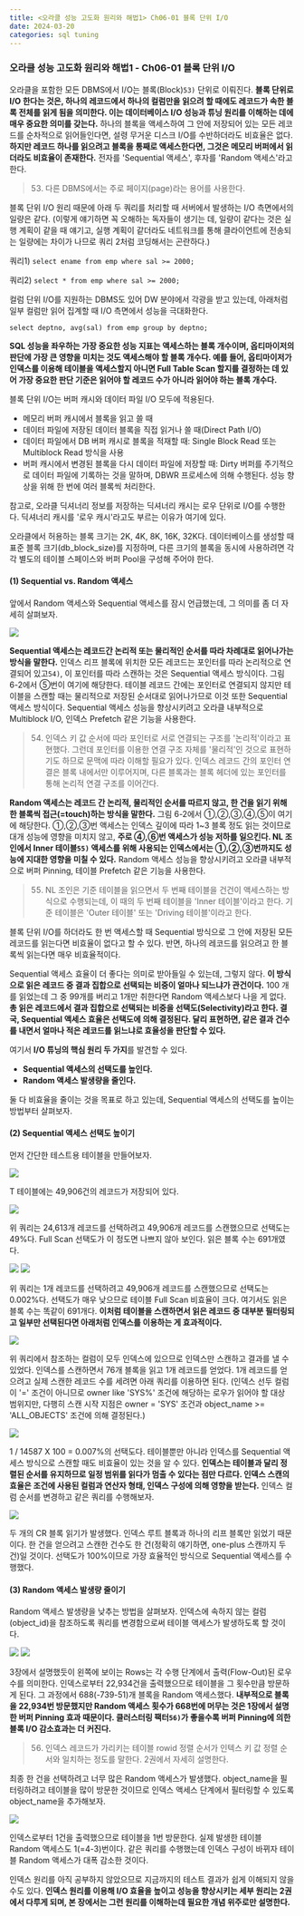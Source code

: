 ```yaml
---
title: <오라클 성능 고도화 원리와 해법1> Ch06-01 블록 단위 I/O
date: 2024-03-20
categories: sql tuning
---
```



### 오라클 성능 고도화 원리와 해법1 - Ch06-01 블록 단위 I/O

오라클을 포함한 모든 DBMS에서 I/O는 블록(Block)`53)` 단위로 이뤄진다. **블록 단위로 I/O 한다는 것은, 하나의 레코드에서 하나의 컬럼만을 읽으려 할 때에도 레코드가 속한 블록 전체를 읽게 됨을 의미한다. 이는 데이터베이스 I/O 성능과 튜닝 원리를 이해하는 데에 매우 중요한 의미를 갖는다.** 하나의 블록을 액세스하여 그 안에 저장되어 있는 모든 레코드를 순차적으로 읽어들인다면, 설령 무거운 디스크 I/O를 수반하더라도 비효율은 없다. **하지만 레코드 하나를 읽으려고 블록을 통째로 액세스한다면, 그것은 메모리 버퍼에서 읽더라도 비효율이 존재한다.** 전자를 'Sequential 액세스', 후자를 'Random 액세스'라고 한다.

>	53) 다른 DBMS에서는 주로 페이지(page)라는 용어를 사용한다.

블록 단위 I/O 원리 때문에 아래 두 쿼리를 처리할 때 서버에서 발생하는 I/O 측면에서의 일량은 같다. (이렇게 얘기하면 꼭 오해하는 독자들이 생기는 데, 일량이 같다는 것은 실행 계획이 같을 때 얘기고, 실행 계획이 같더라도 네트워크를 통해 클라이언트에 전송되는 일량에는 차이가 나므로 쿼리 2처럼 코딩해서는 곤란하다.)

쿼리1) `select ename from emp where sal >= 2000;`

쿼리2) `select * from emp where sal >= 2000;`

컬럼 단위 I/O를 지원하는 DBMS도 있어 DW 분야에서 각광을 받고 있는데, 아래처럼 일부 컬럼만 읽어 집계할 때 I/O 측면에서 성능을 극대화한다.

`select deptno, avg(sal) from emp group by deptno;`

**SQL 성능을 좌우하는 가장 중요한 성능 지표는 액세스하는 블록 개수이며, 옵티마이저의 판단에 가장 큰 영향을 미치는 것도 액세스해야 할 블록 개수다. 예를 들어, 옵티마이저가 인덱스를 이용해 테이블을 액세스할지 아니면 Full Table Scan 할지를 결정하는 데 있어 가장 중요한 판단 기준은 읽어야 할 레코드 수가 아니라 읽어야 하는 블록 개수다.**

블록 단위 I/O는 버퍼 캐시와 데이터 파일 I/O 모두에 적용된다.

- 메모리 버퍼 캐시에서 블록을 읽고 쓸 때
- 데이터 파일에 저장된 데이터 블록을 직접 읽거나 쓸 때(Direct Path I/O)
- 데이터 파일에서 DB 버퍼 캐시로 블록을 적재할 때: Single Block Read 또는 Multiblock Read 방식을 사용
- 버퍼 캐시에서 변경된 블록을 다시 데이터 파일에 저장할 때: Dirty 버퍼를 주기적으로 데이터 파일에 기록하는 것을 말하며, DBWR 프로세스에 의해 수행된다. 성능 향상을 위해 한 번에 여러 블록씩 처리한다.

참고로, 오라클 딕셔너리 정보를 저장하는 딕셔너리 캐시는 로우 단위로 I/O를 수행한다. 딕셔너리 캐시를 '로우 캐시'라고도 부르는 이유가 여기에 있다.

오라클에서 허용하는 블록 크기는 2K, 4K, 8K, 16K, 32K다. 데이터베이스를 생성할 때 표준 블록 크기(db_block_size)를 지정하며, 다른 크기의 블록을 동시에 사용하려면 각각 별도의 테이블 스페이스와 버퍼 Pool을 구성해 주어야 한다.

#### (1) Sequential vs. Random 액세스

앞에서 Random 액세스와 Sequential 액세스를 잠시 언급했는데, 그 의미를 좀 더 자세히 살펴보자.

![](/assets/images/sqlp/sqlp1-06-01-1-img6-2.png)

**Sequential 액세스는 레코드간 논리적 또는 물리적인 순서를 따라 차례대로 읽어나가는 방식을 말한다.** 인덱스 리프 블록에 위치한 모든 레코드는 포인터를 따라 논리적으로 연결되어 있고`54)`, 이 포인터를 따라 스캔하는 것은 Sequential 액세스 방식이다. 그림 6-2에서 ⑤번이 여기에 해당한다. 테이블 레코드 간에는 포인터로 연결되지 않지만 테이블을 스캔할 때는 물리적으로 저장된 순서대로 읽어나가므로 이것 또한 Sequential 액세스 방식이다. Sequential 액세스 성능을 향상시키려고 오라클 내부적으로 Multiblock I/O, 인덱스 Prefetch 같은 기능을 사용한다.

>	54) 인덱스 키 값 순서에 따라 포인터로 서로 연결되는 구조를 '논리적'이라고 표현했다. 그런데 포인터를 이용한 연결 구조 자체를 '물리적'인 것으로 표현하기도 하므로 문맥에 따라 이해할 필요가 있다. 인덱스 레코드 간의 포인터 연결은 블록 내에서만 이루어지며, 다른 블록과는 블록 헤더에 있는 포인터를 통해 논리적 연결 구조를 이어간다.

**Random 액세스는 레코드 간 논리적, 물리적인 순서를 따르지 않고, 한 건을 읽기 위해 한 블록씩 접근(=touch)하는 방식을 말한다.**  그림 6-2에서 ①,②,③,④,⑤이 여기에 해당한다. ①,②,③번 액세스는 인덱스 깊이에 따라 1~3 블록 정도 읽는 것이므로 대개 성능에 영향을 미치지 않고, **주로 ④,⑥번 액세스가 성능 저하를 일으킨다. NL 조인에서 Inner 테이블`55)` 액세스를 위해 사용되는 인덱스에서는 ①,②,③번까지도 성능에 지대한 영향을 미칠 수 있다.** Random 액세스 성능을 향상시키려고 오라클 내부적으로 버퍼 Pinning, 테이블 Prefetch 같은 기능을 사용한다.

>	55) NL 조인은 기준 테이블을 읽으면서 두 번째 테이블을 건건이 액세스하는 방식으로 수행되는데, 이 때의 두 번째 테이블을 'Inner 테이블'이라고 한다. 기준 테이블은 'Outer 테이블' 또는 'Driving 테이블'이라고 한다.

블록 단위 I/O를 하더라도 한 번 액세스할 때 Sequential 방식으로 그 안에 저장된 모든 레코드를 읽는다면 비효율이 없다고 할 수 있다. 반면, 하나의 레코드를 읽으려고 한 블록씩 읽는다면 매우 비효율적이다.

Sequential 액세스 효율이 더 좋다는 의미로 받아들일 수 있는데, 그렇지 않다. **이 방식으로 읽은 레코드 중 결과 집합으로 선택되는 비중이 얼마나 되느냐가 관건이다.** 100 개를 읽었는데 그 중 99개를 버리고 1개만 취한다면 Random 액세스보다 나을 게 없다. **총 읽은 레코드에서 결과 집합으로 선택되는 비중을 선택도(Selectivity)라고 한다. 결국, Sequential 액세스 효율은 선택도에 의해 결정된다. 달리 표현하면, 같은 결과 건수를 내면서 얼마나 적은 레코드를 읽느냐로 효율성을 판단할 수 있다.**

여기서 **I/O 튜닝의 핵심 원리 두 가지**를 발견할 수 있다.

- **Sequential 액세스의 선택도를 높인다.**
- **Random 액세스 발생량을 줄인다.**

둘 다 비효율을 줄이는 것을 목표로 하고 있는데, Sequential 액세스의 선택도를 높이는 방법부터 살펴보자.

#### (2) Sequential 액세스 선택도 높이기

먼저 간단한 테스트용 테이블을 만들어보자.

![](/assets/images/sqlp/sqlp1-06-01-2-sql1.png)

T 테이블에는 49,906건의 레코드가 저장되어 있다.

![](/assets/images/sqlp/sqlp1-06-01-2-sql2.png)

위 쿼리는 24,613개 레코드를 선택하려고 49,906개 레코드를 스캔했으므로 선택도는 49%다. Full Scan 선택도가 이 정도면 나쁘지 않아 보인다. 읽은 블록 수는 691개였다.

![](/assets/images/sqlp/sqlp1-06-01-2-sql3-1.png)
![](/assets/images/sqlp/sqlp1-06-01-2-sql3-2.png)

위 쿼리는 1개 레코드를 선택하려고 49,906개 레코드를 스캔했으므로 선택도는 0.002%다. 선택도가 매우 낮으므로 테이블 Full Scan 비효율이 크다. 여기서도 읽은 블록 수는 똑같이 691개다. **이처럼 테이블을 스캔하면서 읽은 레코드 중 대부분 필터링되고 일부만 선택된다면 아래처럼 인덱스를 이용하는 게 효과적이다.**

![](/assets/images/sqlp/sqlp1-06-01-2-sql4.png)

위 쿼리에서 참조하는 컬럼이 모두 인덱스에 있으므로 인덱스만 스캔하고 결과를 낼 수 있었다. 인덱스를 스캔하면서 76개 블록을 읽고 1개 레코드를 얻었다. 1개 레코드를 얻으려고 실제 스캔한 레코드 수를 세려면 아래 쿼리를 이용하면 된다. (인덱스 선두 컬럼이 '=' 조건이 아니므로 owner like 'SYS%' 조건에 해당하는 로우가 읽어야 할 대상 범위지만, 다행히 스캔 시작 지점은 owner = 'SYS' 조건과 object_name >= 'ALL_OBJECTS' 조건에 의해 결정된다.)

![](/assets/images/sqlp/sqlp1-06-01-2-sql5.png)

1 / 14587 X 100 = 0.007%의 선택도다. 테이블뿐만 아니라 인덱스를 Sequential 액세스 방식으로 스캔할 때도 비효율이 있는 것을 알 수 있다. **인덱스는 테이블과 달리 정렬된 순서를 유지하므로 일정 범위를 읽다가 멈출 수 있다는 점만 다르다. 인덱스 스캔의 효율은 조건에 사용된 컬럼과 연산자 형태, 인덱스 구성에 의해 영향을 받는다.** 인덱스 컬럼 순서를 변경하고 같은 쿼리를 수행해보자.

![](/assets/images/sqlp/sqlp1-06-01-2-sql6.png)

두 개의 CR 블록 읽기가 발생했다. 인덱스 루트 블록과 하나의 리프 블록만 읽었기 때문이다. 한 건을 얻으려고 스캔한 건수도 한 건(정확히 얘기하면, one-plus 스캔까지 두 건)일 것이다. 선택도가 100%이므로 가장 효율적인 방식으로 Sequential 액세스를 수행했다.

#### (3) Random 액세스 발생량 줄이기

Random 액세스 발생량을 낮추는 방법을 살펴보자. 인덱스에 속하지 않는 컬럼(object_id)을 참조하도록 쿼리를 변경함으로써 테이블 액세스가 발생하도록 할 것이다.

![](/assets/images/sqlp/sqlp1-06-01-3-sql1-1.png)
![](/assets/images/sqlp/sqlp1-06-01-3-sql1-2.png)

3장에서 설명했듯이 왼쪽에 보이는 Rows는 각 수행 단계에서 출력(Flow-Out)된 로우 수를 의미한다. 인덱스로부터 22,934건을 출력했으므로 테이블을 그 횟수만큼 방문하게 된다. 그 과정에서 688(-739-51)개 블록을 Random 액세스했다. **내부적으로 블록을 22,934번 방문했지만 Random 액세스 횟수가 668번에 머무는 것은 1장에서 설명한 버퍼 Pinning 효과 때문이다. 클러스터링 팩터`56)`가 좋을수록 버퍼 Pinning에 의한 블록 I/O 감소효과는 더 커진다.**

>	56) 인덱스 레코드가 가리키는 테이블 rowid 정렬 순서가 인텍스 키 값 정렬 순서와 일치하는 정도를 말한다. 2권에서 자세히 설명한다.

최종 한 건을 선택하려고 너무 많은 Random 액세스가 발생했다. object_name을 필터링하려고 테이블을 많이 방문한 것이므로 인덱스 액세스 단계에서 필터링할 수 있도록 object_name을 추가해보자.

![](/assets/images/sqlp/sqlp1-06-01-3-sql2.png)

인덱스로부터 1건을 출력했으므로 테이블을 1번 방문한다. 실제 발생한 테이블 Random 액세스도 1(=4-3)번이다. 같은 쿼리를 수행했는데 인덱스 구성이 바뀌자 테이블 Random 액세스가 대폭 감소한 것이다.

인덱스 원리를 아직 공부하지 않았으므로 지금까지의 테스트 결과가 쉽게 이해되지 않을 수도 있다. **인덱스 원리를 이용해 I/O 효율을 높이고 성능을 향상시키는 세부 원리는 2권에서 다루게 되며, 본 장에서는 그런 원리를 이해하는데 필요한 개념 위주로만 설명한다.**

